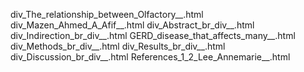 div_The_relationship_between_Olfactory__.html
div_Mazen_Ahmed_A_Afif__.html
div_Abstract_br_div__.html
div_Indirection_br_div__.html
GERD_disease_that_affects_many__.html
div_Methods_br_div__.html
div_Results_br_div__.html
div_Discussion_br_div__.html
References_1_2_Lee_Annemarie__.html